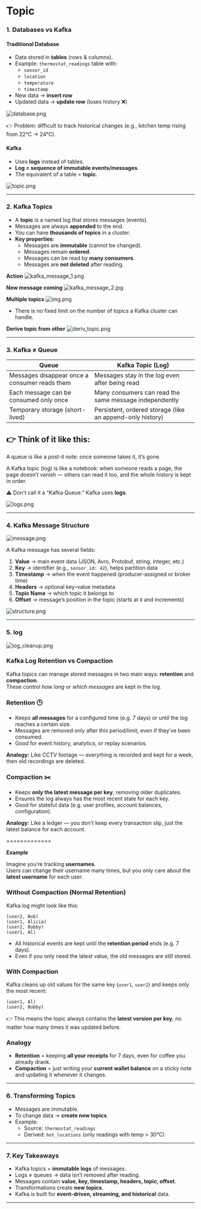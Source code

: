 # Topic

### 1. Databases vs Kafka

#### Traditional Database
- Data stored in **tables** (rows & columns).
- Example: `thermostat_readings` table with:
   - `sensor_id`
   - `location`
   - `temperature`
   - `timestamp`
- New data → **insert row**
- Updated data → **update row** (loses history ❌)

![database.png](images/database.png)

👉 Problem: difficult to track historical changes (e.g., kitchen temp rising from 22°C → 24°C).

#### Kafka
- Uses **logs** instead of tables.
- **Log = sequence of immutable events/messages**.
- The equivalent of a table = **topic**.

![topic.png](images/topic.png)

---

### 2. Kafka Topics
- A **topic** is a named log that stores messages (events).
- Messages are always **appended** to the end.
- You can have **thousands of topics** in a cluster.
- **Key properties**:
   - Messages are **immutable** (cannot be changed).
   - Messages remain **ordered**.
   - Messages can be read by **many consumers**.
   - Messages are **not deleted** after reading.


**Action**
![kafka_message_1.png](images/kafka_message_1.png)

**New message coming**
![kafka_message_2.jpg](images/kafka_message_2.jpg)

**Multiple topics**
![img.png](images/kafka_message_3.png)

- There is no fixed limit on the number of topics a Kafka cluster can handle.

**Derive topic from other**
![deriv_topic.png](images/deriv_topic.png)

---

### 3. Kafka ≠ Queue

| Queue | Kafka Topic (Log) |
|-------|-------------------|
| Messages disappear once a consumer reads them | Messages stay in the log even after being read |
| Each message can be consumed only once | Many consumers can read the same message independently |
| Temporary storage (short-lived) | Persistent, ordered storage (like an append-only history) |

👉 Think of it like this:
--------
A queue is like a post-it note: once someone takes it, it’s gone.

A Kafka topic (log) is like a notebook: when someone reads a page, the page doesn’t vanish — others can read it too, and the whole history is kept in order.

⚠️ Don’t call it a “Kafka Queue.” Kafka uses **logs**.

![logs.png](images/logs.png)

---

### 4. Kafka Message Structure

![message.png](images/message.png)

A Kafka message has several fields:

1. **Value** → main event data (JSON, Avro, Protobuf, string, integer, etc.)
2. **Key** → identifier (e.g., `sensor_id: 42`), helps partition data
3. **Timestamp** → when the event happened (producer-assigned or broker time)
4. **Headers** → optional key–value metadata
5. **Topic Name** → which topic it belongs to
6. **Offset** → message’s position in the topic (starts at `0` and increments)

![structure.png](images/structure.png)

---

### 5. log
![log_cleanup.png](images/log_cleanup.png)

### Kafka Log Retention vs Compaction

Kafka topics can manage stored messages in two main ways: **retention** and **compaction**.  
These control *how long* or *which messages* are kept in the log.

### Retention 🕒
- Keeps **all messages** for a configured time (e.g. 7 days) or until the log reaches a certain size.
- Messages are removed only after this period/limit, even if they’ve been consumed.
- Good for event history, analytics, or replay scenarios.

**Analogy:** Like CCTV footage — everything is recorded and kept for a week, then old recordings are deleted.

### Compaction ✂️
- Keeps **only the latest message per key**, removing older duplicates.
- Ensures the log always has the most recent state for each key.
- Good for stateful data (e.g. user profiles, account balances, configuration).

**Analogy:** Like a ledger — you don’t keep every transaction slip, just the latest balance for each account.

=============

**Example**

Imagine you’re tracking **usernames**.  
Users can change their username many times, but you only care about the **latest username** for each user.


### Without Compaction (Normal Retention)

Kafka log might look like this:

```(user1, Alice)
(user2, Bob)
(user1, Alicia)
(user2, Bobby)
(user1, Al)
```

- All historical events are kept until the **retention period** ends (e.g. 7 days).
- Even if you only need the latest value, the old messages are still stored.


### With Compaction

Kafka cleans up old values for the same key (`user1`, `user2`) and keeps only the most recent:

```
(user1, Al)
(user2, Bobby)
```

👉 This means the topic always contains the **latest version per key**, no matter how many times it was updated before.

### Analogy

- **Retention** = keeping **all your receipts** for 7 days, even for coffee you already drank.
- **Compaction** = just writing your **current wallet balance** on a sticky note and updating it whenever it changes.

---

### 6. Transforming Topics
- Messages are immutable.
- To change data → **create new topics**.
- Example:
   - Source: `thermostat_readings`
   - Derived: `hot_locations` (only readings with temp > 30°C)

---

### 7. Key Takeaways
- Kafka topics = **immutable logs** of messages.
- Logs ≠ queues → data isn’t removed after reading.
- Messages contain **value, key, timestamp, headers, topic, offset**.
- Transformations create **new topics**.
- Kafka is built for **event-driven, streaming, and historical** data.

---